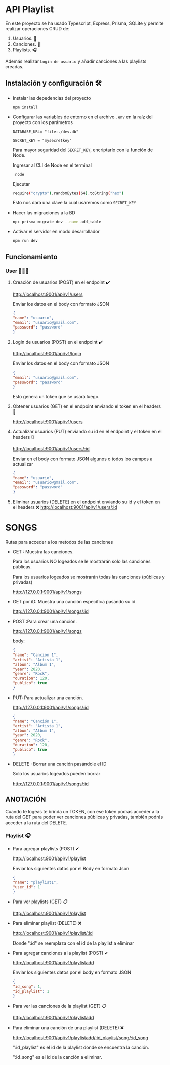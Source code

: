 # API Playlist

En este proyecto se ha usado Typescript, Express, Prisma, SQLite y permite realizar operaciones CRUD de:
1. Usuarios. 🧍
2. Canciones. 🎵
3. Playlists. 🎧

Además realizar `Login de usuario` y añadir canciones a las playlists creadas.

## Instalación y configuración 🛠️

- Instalar las depedencias del proyecto
    ```bash
    npm install
    ```
- Configurar las variables de entorno en el archivo `.env` en la raíz del proyecto con los parámetros
    ```node
    DATABASE_URL= "file:./dev.db"
    
    SECRET_KEY = "mysecretkey"
    ```
   Para mayor seguridad del `SECRET_KEY`, encriptarlo con la función de Node.

   Ingresar al CLI de Node en el terminal
   ```bash
    node
   ```
    Ejecutar
    ```bash
    require("crypto").randomBytes(64).toString("hex")
    ```
    Esto nos dará una clave la cual usaremos como `SECRET_KEY`

- Hacer las migraciones a la BD
    ```bash
    npx prisma migrate dev --name add_table
    ```
- Activar el servidor en modo desarrollador
    ```bash
    npm run dev
    ```
## Funcionamiento 

### User 🙋🏻‍♂️
1. Creación de usuarios (POST) en el endpoint ✔️

    <http://localhost:9001/api/v1/users>
    
    Enviar los datos en el body con formato JSON
    ```json
    {
    "name": "usuario",
    "email": "usuario@gmail.com",
    "password": "password"
    }
    ```
2. Login de usuarios (POST) en el endpoint ✔️

    <http://localhost:9001/api/v1/login>

    Enviar los datos en el body con formato JSON
    ```json
    {
    "email": "usuario@gmail.com",
    "password": "password"
    }
    ```
    Esto genera un token que se usará luego.

3. Obtener usuarios (GET) en el endpoint enviando el token en el headers 📜

    <http://localhost:9001/api/v1/users>

4. Actualizar usuarios (PUT) enviando su id en el endpoint y el token en el headers 🔃

    <http://localhost:9001/api/v1/users/:id>

    Enviar en el body con formato JSON algunos o todos los campos a actualizar
     ```json
    {
    "name": "usuario",
    "email": "usuario@gmail.com",
    "password": "password"
    }
    ```
5. Eliminar usuarios (DELETE) en el endpoint enviando su id y el token en el headers ❌
<http://localhost:9001/api/v1/users/:id>



# SONGS 
Rutas para acceder a los metodos de las canciones

- GET : Muestra las canciones.

    Para los usuarios NO logeados se le mostrarán solo las      canciones públicas.

    Para los usuarios logeados se mostrarán todas las canciones (públicas y privadas)

    http://127.0.0.1:9001/api/v1/songs

- GET por iD: Muestra una canción específica pasando su id. 

    http://127.0.0.1:9001/api/v1/songs/:id

- POST :Para crear una canción.

    http://127.0.0.1:9001/api/v1/songs

    body: 

    ```json
    {
    "name": "Canción 1",
    "artist": "Artista 1",
    "album": "Album 1",
    "year": 2020,
    "genre": "Rock",
    "duration": 120,
    "publico": true
    }
    ```

- PUT: Para actualizar una canción.

    http://127.0.0.1:9001/api/v1/songs/:id

    ```json
    {
    "name": "Canción 1",
    "artist": "Artista 1",
    "album": "Album 1",
    "year": 2020,
    "genre": "Rock",
    "duration": 120,
    "publico": true
    }
    ```

- DELETE : Borrar una canción pasándole el ID
    
    Solo los usuarios logeados pueden borrar

    http://127.0.0.1:9001/api/v1/songs/:id


## ANOTACIÓN

Cuando te logeas te brinda un TOKEN, con ese token podrás acceder a la ruta del GET para poder ver canciones públicas y privadas, también podrás acceder a la ruta del DELETE.



### Playlist 🎧

- Para agregar playlists (POST) ✔

    <http://localhost:9001/api/v1/playlist>

    Enviar los siguientes datos por el Body en formato Json

    ```json
    {
    "name": "playlist1",
    "user_id": 1
    }
    ```
- Para ver playlists (GET) 📋
    
    <http://localhost:9001/api/v1/playlist>

- Para eliminar playlist (DELETE) ❌
    
    <http://localhost:9001/api/v1/playlist/:id>

    Donde ":id" se reemplaza con el id de la playlist a eliminar

- Para agregar canciones a la playlist (POST) ✔

    <http://localhost:9001/api/v1/playlistadd>

    Enviar los siguientes datos por el body en formato JSON

    ```json
    {
    "id_song": 1,
    "id_playlist": 1
    }
    ```
- Para ver las canciones de la playlist (GET) 📋

    <http://localhost:9001/api/v1/playlistadd>

- Para eliminar una canción de una playlist (DELETE) ❌

    <http://localhost:9001/api/v1/playlistadd/:id_playlist/song/:id_song>

    ":id_playlist" es el id de la playlist donde se encuentra la canción.
    
    ":id_song" es el id de la canción a eliminar.
